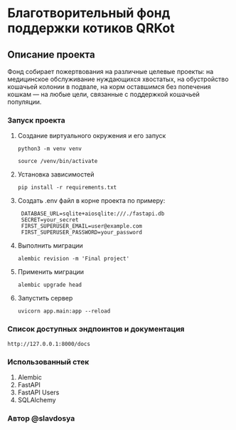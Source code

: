 # Благотворительный фонд поддержки котиков QRKot

## Описание проекта

Фонд собирает пожертвования на различные целевые проекты: на медицинское обслуживание нуждающихся хвостатых, на обустройство кошачьей колонии в подвале, на корм оставшимся без попечения кошкам — на любые цели, связанные с поддержкой кошачьей популяции.

### Запуск проекта 

1. Создание виртуального окружения и его запуск
   ```
   python3 -m venv venv
   ```
   ```
   source /venv/bin/activate
   ```
2. Установка зависимостей
   ```
   pip install -r requirements.txt
   ```
3. Создать .env файл в корне проекта по примеру:
   ```
    DATABASE_URL=sqlite+aiosqlite:///./fastapi.db
    SECRET=your_secret
    FIRST_SUPERUSER_EMAIL=user@example.com
    FIRST_SUPERUSER_PASSWORD=your_password
   ```
4. Выполнить миграции  
    ```
    alembic revision -m 'Final project'
    ```
5. Применить миграции
    ```
    alembic upgrade head
    ```
6. Запустить сервер
    ```
    uvicorn app.main:app --reload
    ```

### Список доступных эндпоинтов и документация
    http://127.0.0.1:8000/docs

### Использованный стек
1. Alembic
2. FastAPI
3. FastAPI Users
4. SQLAlchemy

### Автор @slavdosya